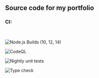 ## Source code for my portfolio 



### CI: 
<br />

![Node.js Builds (10, 12, 14)](https://github.com/luke-h1/lhowsam.com/workflows/Node.js%20CI/badge.svg)

![CodeQL](https://github.com/luke-h1/lhowsam.com/workflows/CodeQL/badge.svg)

![Nightly unit tests](https://github.com/luke-h1/lhowsam.com/workflows/Nightly%20unit%20tests/badge.svg)


![Type check](https://github.com/luke-h1/lhowsam.com/workflows/Type%20check/badge.svg)